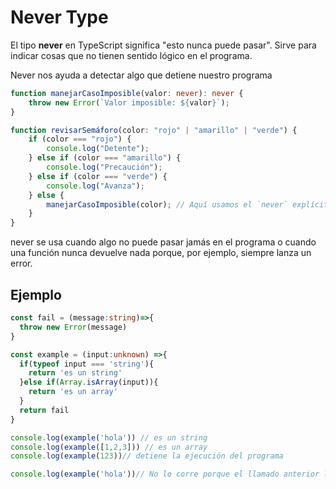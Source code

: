# Never Type

El tipo **never** en TypeScript significa "esto nunca puede pasar". Sirve para indicar cosas que no tienen sentido lógico en el programa.

Never nos ayuda a detectar algo que detiene nuestro programa

```TypeScript
function manejarCasoImposible(valor: never): never {
    throw new Error(`Valor imposible: ${valor}`);
}

function revisarSemáforo(color: "rojo" | "amarillo" | "verde") {
    if (color === "rojo") {
        console.log("Detente");
    } else if (color === "amarillo") {
        console.log("Precaución");
    } else if (color === "verde") {
        console.log("Avanza");
    } else {
        manejarCasoImposible(color); // Aquí usamos el `never` explícito
    }
}
```

never se usa cuando algo no puede pasar jamás en el programa o cuando una función nunca devuelve nada porque, por ejemplo, siempre lanza un error.

## Ejemplo

```Typescript
const fail = (message:string)=>{
  throw new Error(message)
}

const example = (input:unknown) =>{
  if(typeof input === 'string'){
    return 'es un string'
  }else if(Array.isArray(input)){
    return 'es un array'
  }
  return fail
}

console.log(example('hola')) // es un string
console.log(example([1,2,3])) // es un array
console.log(example(123))// detiene la ejecución del programa

console.log(example('hola'))// No lo corre porque el llamado anterior la detuvo
```
